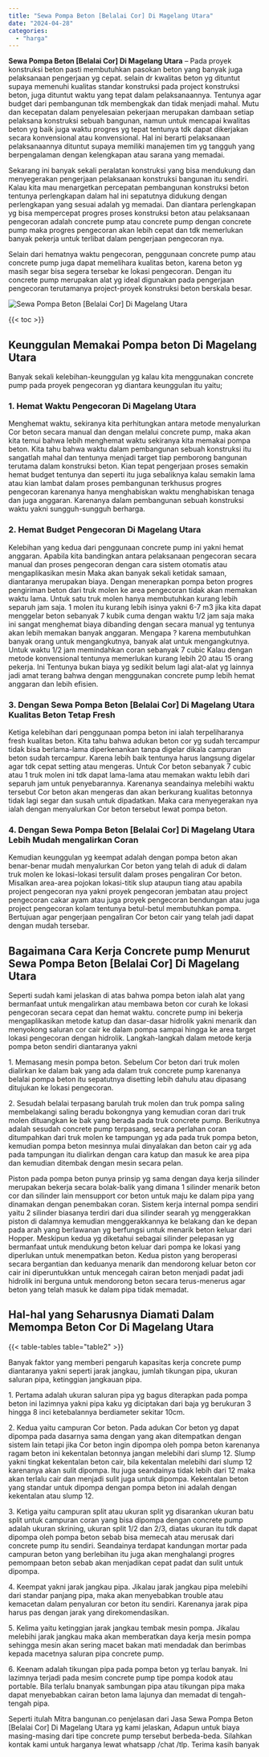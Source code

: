 ```yaml
---
title: "Sewa Pompa Beton [Belalai Cor] Di Magelang Utara"
date: "2024-04-28"
categories: 
  - "harga"
---
```


**Sewa Pompa Beton \[Belalai Cor\] Di Magelang Utara** – Pada proyek konstruksi beton pasti membutuhkan pasokan beton yang banyak juga pelaksanaan pengerjaan yg cepat. selain dr kwalitas beton yg dituntut supaya memenuhi kualitas standar konstruksi pada project konstruksi beton, juga dituntut waktu yang tepat dalam pelaksanaannya. Tentunya agar budget dari pembangunan tdk membengkak dan tidak menjadi mahal. Mutu dan kecepatan dalam penyelesaian pekerjaan merupakan dambaan setiap pelaksana konstruksi sebuah bangunan, namun untuk mencapai kwalitas beton yg baik juga waktu progres yg tepat tentunya tdk dapat dikerjakan secara konvensional atau konvensional. Hal ini berarti pelaksanaan pelaksanaannya dituntut supaya memiliki manajemen tim yg tangguh yang berpengalaman dengan kelengkapan atau sarana yang memadai.

Sekarang ini banyak sekali peralatan konstruksi yang bisa mendukung dan menyegerakan pengerjaan pelaksanaan konstruksi bangunan itu sendiri. Kalau kita mau menargetkan percepatan pembangunan konstruksi beton tentunya perlengkapan dalam hal ini sepatutnya didukung dengan perlengkapan yang sesuai adalah yg memadai. Dan diantara perlengkapan yg bisa mempercepat progres proses konstruksi beton atau pelaksanaan pengecoran adalah concrete pump atau concrete pump dengan concrete pump maka progres pengecoran akan lebih cepat dan tdk memerlukan banyak pekerja untuk terlibat dalam pengerjaan pengecoran nya.

Selain dari hematnya waktu pengecoran, penggunaan concrete pump atau concrete pump juga dapat memelihara kualitas beton, karena beton yg masih segar bisa segera tersebar ke lokasi pengecoran. Dengan itu concrete pump merupakan alat yg ideal digunakan pada pengerjaan pengecoran terutamanya project-proyek konstruksi beton berskala besar.

![Sewa Pompa Beton [Belalai Cor] Di Magelang Utara](/images/sewa-concrete-pump-17.png)

{{< toc >}}

## Keunggulan Memakai Pompa beton Di Magelang Utara

Banyak sekali kelebihan-keunggulan yg kalau kita menggunakan concrete pump pada proyek pengecoran yg diantara keunggulan itu yaitu;

### 1\. Hemat Waktu Pengecoran Di Magelang Utara

Menghemat waktu, sekiranya kita perhitungkan antara metode menyalurkan Cor beton secara manual dan dengan melalui concrete pump, maka akan kita temui bahwa lebih menghemat waktu sekiranya kita memakai pompa beton. Kita tahu bahwa waktu dalam pembangunan sebuah konstruksi itu sangatlah mahal dan tentunya menjadi target tiap pemborong bangunan terutama dalam konstruksi beton. Kian tepat pengerjaan proses semakin hemat budget tentunya dan seperti itu juga sebaliknya kalau semakin lama atau kian lambat dalam proses pembangunan terkhusus progres pengecoran karenanya hanya menghabiskan waktu menghabiskan tenaga dan juga anggaran. Karenanya dalam pembangunan sebuah konstruksi waktu yakni sungguh-sungguh berharga.

### 2\. Hemat Budget Pengecoran Di Magelang Utara

Kelebihan yang kedua dari penggunaan concrete pump ini yakni hemat anggaran. Apabila kita bandingkan antara pelaksanaan pengecoran secara manual dan proses pengecoran dengan cara sistem otomatis atau mengaplikasikan mesin Maka akan banyak sekali ketidak samaan, diantaranya merupakan biaya. Dengan menerapkan pompa beton progres pengiriman beton dari truk molen ke area pengecoran tidak akan memakan waktu lama. Untuk satu truk molen hanya membutuhkan kurang lebih separuh jam saja. 1 molen itu kurang lebih isinya yakni 6-7 m3 jika kita dapat menggelar beton sebanyak 7 kubik cuma dengan waktu 1/2 jam saja maka ini sangat menghemat biaya dibanding dengan secara manual yg tentunya akan lebih memakan banyak anggaran. Mengapa ? karena membutuhkan banyak orang untuk mengangkutnya, banyak alat untuk mengangkutnya. Untuk waktu 1/2 jam memindahkan coran sebanyak 7 cubic Kalau dengan metode konvensional tentunya memerlukan kurang lebih 20 atau 15 orang pekerja. Ini Tentunya bukan biaya yg sedikit belum lagi alat-alat yg lainnya jadi amat terang bahwa dengan menggunakan concrete pump lebih hemat anggaran dan lebih efisien.

### 3\. Dengan Sewa Pompa Beton \[Belalai Cor\] Di Magelang Utara Kualitas Beton Tetap Fresh

Ketiga kelebihan dari penggunaan pompa beton ini ialah terpeliharanya fresh kualitas beton. Kita tahu bahwa adukan beton cor yg sudah tercampur tidak bisa berlama-lama diperkenankan tanpa digelar dikala campuran beton sudah tercampur. Karena lebih baik tentunya harus langsung digelar agar tdk cepat setting atau mengeras. Untuk Cor beton sebanyak 7 cubic atau 1 truk molen ini tdk dapat lama-lama atau memakan waktu lebih dari separuh jam untuk penyebarannya. Karenanya seandainya melebihi waktu tersebut Cor beton akan mengeras dan akan berkurang kualitas betonnya tidak lagi segar dan susah untuk dipadatkan. Maka cara menyegerakan nya ialah dengan menyalurkan Cor beton tersebut lewat pompa beton.

### 4\. Dengan Sewa Pompa Beton \[Belalai Cor\] Di Magelang Utara Lebih Mudah mengalirkan Coran

Kemudian keunggulan yg keempat adalah dengan pompa beton akan benar-benar mudah menyalurkan Cor beton yang telah di aduk di dalam truk molen ke lokasi-lokasi tersulit dalam proses pengaliran Cor beton. Misalkan area-area pojokan lokasi-titik slup ataupun tiang atau apabila project pengecoran nya yakni proyek pengecoran jembatan atau project pengecoran cakar ayam atau juga proyek pengecoran bendungan atau juga project pengecoran kolam tentunya betul-betul membutuhkan pompa. Bertujuan agar pengerjaan pengaliran Cor beton cair yang telah jadi dapat dengan mudah tersebar.

## Bagaimana Cara Kerja Concrete pump Menurut Sewa Pompa Beton \[Belalai Cor\] Di Magelang Utara

Seperti sudah kami jelaskan di atas bahwa pompa beton ialah alat yang bermanfaat untuk mengalirkan atau membawa beton cor curah ke lokasi pengecoran secara cepat dan hemat waktu. concrete pump ini bekerja mengaplikasikan metode katup dan dasar-dasar hidrolik yakni menarik dan menyokong saluran cor cair ke dalam pompa sampai hingga ke area target lokasi pengecoran dengan hidrolik. Langkah-langkah dalam metode kerja pompa beton sendiri diantaranya yakni

1\. Memasang mesin pompa beton. Sebelum Cor beton dari truk molen dialirkan ke dalam bak yang ada dalam truk concrete pump karenanya belalai pompa beton itu sepatutnya disetting lebih dahulu atau dipasang ditujukan ke lokasi pengecoran.

2\. Sesudah belalai terpasang barulah truk molen dan truk pompa saling membelakangi saling beradu bokongnya yang kemudian coran dari truk molen dituangkan ke bak yang berada pada truk concrete pump. Berikutnya adalah sesudah concrete pump terpasang, secara perlahan coran ditumpahkan dari truk molen ke tampungan yg ada pada truk pompa beton, kemudian pompa beton mesinnya mulai dinyalakan dan beton cair yg ada pada tampungan itu dialirkan dengan cara katup dan masuk ke area pipa dan kemudian ditembak dengan mesin secara pelan.

Piston pada pompa beton punya prinsip yg sama dengan daya kerja silinder merupakan bekerja secara bolak-balik yang dimana 1 silinder menarik beton cor dan silinder lain mensupport cor beton untuk maju ke dalam pipa yang dinamakan dengan penembakan coran. Sistem kerja internal pompa sendiri yaitu 2 silinder biasanya terdiri dari dua silinder searah yg menggerakkan piston di dalamnya kemudian menggerakkannya ke belakang dan ke depan pada arah yang berlawanan yg berfungsi untuk menarik beton keluar dari Hopper. Meskipun kedua yg diketahui sebagai silinder pelepasan yg bermanfaat untuk mendukung beton keluar dari pompa ke lokasi yang diperlukan untuk menempatkan beton. Kedua piston yang beroperasi secara bergantian dan keduanya menarik dan mendorong keluar beton cor cair ini diperuntukkan untuk mencegah cairan beton menjadi padat jadi hidrolik ini berguna untuk mendorong beton secara terus-menerus agar beton yang telah masuk ke dalam pipa tidak memadat.

## Hal-hal yang Seharusnya Diamati Dalam Memompa Beton Cor Di Magelang Utara

{{< table-tables table="table2" >}}

Banyak faktor yang memberi pengaruh kapasitas kerja concrete pump diantaranya yakni seperti jarak jangkau, jumlah tikungan pipa, ukuran saluran pipa, ketinggian jangkauan pipa.

1\. Pertama adalah ukuran saluran pipa yg bagus diterapkan pada pompa beton ini lazimnya yakni pipa kaku yg diciptakan dari baja yg berukuran 3 hingga 8 inci ketebalannya berdiameter sekitar 10cm.

2\. Kedua yaitu campuran Cor beton. Pada adukan Cor beton yg dapat dipompa pada dasarnya sama dengan yang akan ditempatkan dengan sistem lain tetapi jika Cor beton ingin dipompa oleh pompa beton karenanya ragam beton ini kekentalan betonnya jangan melebihi dari slump 12. Slump yakni tingkat kekentalan beton cair, bila kekentalan melebihi dari slump 12 karenanya akan sulit dipompa. Itu juga seandainya tidak lebih dari 12 maka akan terlalu cair dan menjadi sulit juga untuk dipompa. Kekentalan beton yang standar untuk dipompa dengan pompa beton ini adalah dengan kekentalan atau slump 12.

3\. Ketiga yaitu campuran split atau ukuran split yg disarankan ukuran batu split untuk campuran coran yang bisa dipompa dengan concrete pump adalah ukuran skrining, ukuran split 1/2 dan 2/3, diatas ukuran itu tdk dapat dipompa oleh pompa beton sebab bisa memecah atau merusak dari concrete pump itu sendiri. Seandainya terdapat kandungan mortar pada campuran beton yang berlebihan itu juga akan menghalangi progres pemompaan beton sebab akan menjadikan cepat padat dan sulit untuk dipompa.

4\. Keempat yakni jarak jangkau pipa. Jikalau jarak jangkau pipa melebihi dari standar panjang pipa, maka akan menyebabkan trouble atau kemacetan dalam penyaluran cor beton itu sendiri. Karenanya jarak pipa harus pas dengan jarak yang direkomendasikan.

5\. Kelima yaitu ketinggian jarak jangkau tembak mesin pompa. Jikalau melebihi jarak jangkau maka akan memberatkan daya kerja mesin pompa sehingga mesin akan sering macet bakan mati mendadak dan berimbas kepada macetnya saluran pipa concrete pump.

6\. Keenam adalah tikungan pipa pada pompa beton yg terlau banyak. Ini lazimnya terjadi pada mesim concrete pump tipe pompa kodok atau portable. Bila terlalu bnanyak sambungan pipa atau tikungan pipa maka dapat menyebabkan cairan beton lama lajunya dan memadat di tengah-tengah pipa.

Seperti itulah Mitra bangunan.co penjelasan dari Jasa Sewa Pompa Beton \[Belalai Cor\] Di Magelang Utara yg kami jelaskan, Adapun untuk biaya masing-masing dari tipe concrete pump tersebut berbeda-beda. Silahkan kontak kami untuk harganya lewat whatsapp /chat /tlp. Terima kasih banyak
